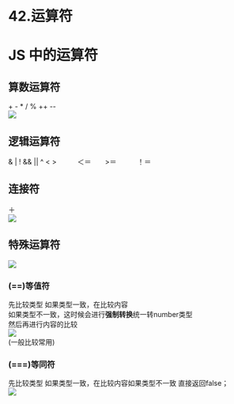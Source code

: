 # 42.运算符

<a name="428a16bc"></a>
# JS 中的运算符
<a name="1e837f78"></a>
## 算数运算符
+ - * / % ++ --<br />![](https://cdn.nlark.com/yuque/0/2019/png/349894/1562057393470-8f64b9ea-66e5-452e-a807-676d96e3841d.png#align=left&display=inline&height=251&originHeight=167&originWidth=311&status=done&width=467)
<a name="705c5677"></a>
## 逻辑运算符
& | ! && || ^ < >　　　＜＝　　>＝　　　！＝

<a name="64877da9"></a>
## 连接符
＋ <br />![](https://cdn.nlark.com/yuque/0/2019/png/349894/1562057393536-037e23b3-52f6-4518-8443-048d0f0efe2b.png#align=left&display=inline&height=258&originHeight=290&originWidth=466&status=done&width=414)

<a name="13b8833d"></a>
## 特殊运算符
![](https://cdn.nlark.com/yuque/0/2019/png/349894/1562057393599-40fdafba-1b40-4d4a-993b-a0e7fd3cab77.png#align=left&display=inline&height=219&originHeight=146&originWidth=543&status=done&width=815)

<a name="5f299b56"></a>
### (==)等值符
先比较类型 如果类型一致，在比较内容<br />如果类型不一致，这时候会进行**强制转换**统一转number类型<br />然后再进行内容的比较<br />![](https://cdn.nlark.com/yuque/0/2019/png/349894/1562057393679-c0311c05-e730-4f7f-a19e-04ccb3fa4074.png#align=left&display=inline&height=412&originHeight=405&originWidth=336&status=done&width=342)<br />(一般比较常用)
<a name="b78d6190"></a>
### (===)等同符
先比较类型 如果类型一致，在比较内容如果类型不一致 直接返回false；<br />![](https://cdn.nlark.com/yuque/0/2019/png/349894/1562057393754-33af4e66-25eb-4f03-a957-6d5d704527ff.png#align=left&display=inline&height=621&originHeight=623&originWidth=355&status=done&width=354)
